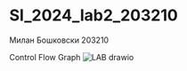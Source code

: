 # SI_2024_lab2_203210
Милан Бошковски 203210

Control Flow Graph
![LAB drawio](https://github.com/milanboshkovski/SI_2024_lab2_203210/assets/164159886/297d81b0-6f3b-412e-a5cf-23d0fb6737ac)

